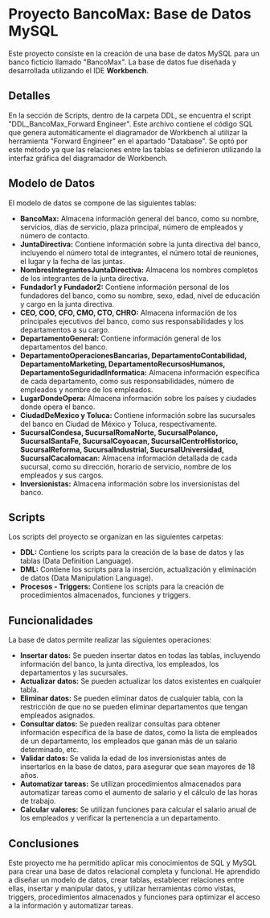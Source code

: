 # Proyecto BancoMax: Base de Datos MySQL

Este proyecto consiste en la creación de una base de datos MySQL para un banco ficticio llamado "BancoMax". La base de datos fue diseñada y desarrollada utilizando el IDE **Workbench**.

## Detalles

En la sección de Scripts, dentro de la carpeta DDL, se encuentra el script "DDL_BancoMax_Forward Engineer". Este archivo contiene el código SQL que genera automáticamente el diagramador de Workbench al utilizar la herramienta "Forward Engineer" en el apartado "Database".  Se optó por este método ya que las relaciones entre las tablas se definieron utilizando la interfaz gráfica del diagramador de Workbench.

## Modelo de Datos

El modelo de datos se compone de las siguientes tablas:

* **BancoMax:** Almacena información general del banco, como su nombre, servicios, días de servicio, plaza principal, número de empleados y número de contacto.
* **JuntaDirectiva:** Contiene información sobre la junta directiva del banco, incluyendo el número total de integrantes, el número total de reuniones, el lugar y la fecha de las juntas.
* **NombresIntegrantesJuntaDirectiva:** Almacena los nombres completos de los integrantes de la junta directiva.
* **Fundador1 y Fundador2:** Contiene información personal de los fundadores del banco, como su nombre, sexo, edad, nivel de educación y cargo en la junta directiva.
* **CEO, COO, CFO, CMO, CTO, CHRO:** Almacena información de los principales ejecutivos del banco, como sus responsabilidades y los departamentos a su cargo.
* **DepartamentoGeneral:** Contiene información general de los departamentos del banco.
* **DepartamentoOperacionesBancarias, DepartamentoContabilidad, DepartamentoMarketing, DepartamentoRecursosHumanos, DepartamentoSeguridadInformatica:** Almacena información específica de cada departamento, como sus responsabilidades, número de empleados y nombre de los empleados.
* **LugarDondeOpera:** Almacena información sobre los países y ciudades donde opera el banco.
* **CiudadDeMexico y Toluca:** Contiene información sobre las sucursales del banco en Ciudad de México y Toluca, respectivamente.
* **SucursalCondesa, SucursalRomaNorte, SucursalPolanco, SucursalSantaFe, SucursalCoyoacan, SucursalCentroHistorico, SucursalReforma, SucursalIndustrial, SucursalUniversidad, SucursalCacalomacan:** Almacena información detallada de cada sucursal, como su dirección, horario de servicio, nombre de los empleados y sus cargos.
* **Inversionistas:** Almacena información sobre los inversionistas del banco.

## Scripts

Los scripts del proyecto se organizan en las siguientes carpetas:

* **DDL:** Contiene los scripts para la creación de la base de datos y las tablas (Data Definition Language).
* **DML:** Contiene los scripts para la inserción, actualización y eliminación de datos (Data Manipulation Language).
* **Procesos - Triggers:** Contiene los scripts para la creación de procedimientos almacenados, funciones y triggers.

## Funcionalidades

La base de datos permite realizar las siguientes operaciones:

* **Insertar datos:** Se pueden insertar datos en todas las tablas, incluyendo información del banco, la junta directiva, los empleados, los departamentos y las sucursales.
* **Actualizar datos:** Se pueden actualizar los datos existentes en cualquier tabla.
* **Eliminar datos:** Se pueden eliminar datos de cualquier tabla, con la restricción de que no se pueden eliminar departamentos que tengan empleados asignados.
* **Consultar datos:** Se pueden realizar consultas para obtener información específica de la base de datos, como la lista de empleados de un departamento, los empleados que ganan más de un salario determinado, etc.
* **Validar datos:** Se valida la edad de los inversionistas antes de insertarlos en la base de datos, para asegurar que sean mayores de 18 años.
* **Automatizar tareas:** Se utilizan procedimientos almacenados para automatizar tareas como el aumento de salario y el cálculo de las horas de trabajo.
* **Calcular valores:** Se utilizan funciones para calcular el salario anual de los empleados y verificar la pertenencia a un departamento.

## Conclusiones

Este proyecto me ha permitido aplicar mis conocimientos de SQL y MySQL para crear una base de datos relacional completa y funcional. He aprendido a diseñar un modelo de datos, crear tablas, establecer relaciones entre ellas, insertar y manipular datos, y utilizar herramientas como vistas, triggers, procedimientos almacenados y funciones para optimizar el acceso a la información y automatizar tareas.
